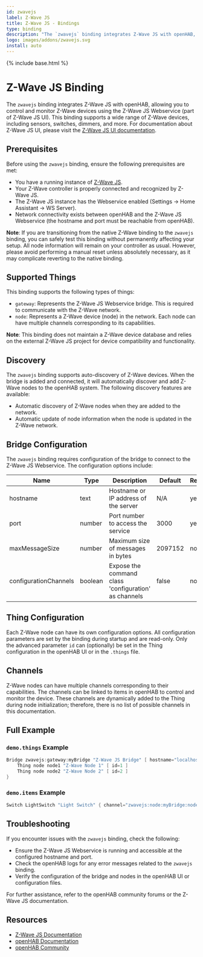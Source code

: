 ```yaml
---
id: zwavejs
label: Z-Wave JS
title: Z-Wave JS - Bindings
type: binding
description: "The `zwavejs` binding integrates Z-Wave JS with openHAB, allowing you to control and monitor Z-Wave devices using the Z-Wave JS Webservice (part of Z-Wave JS UI)."
logo: images/addons/zwavejs.svg
install: auto
---
```


<!-- Attention authors: Do not edit directly. Please add your changes to the appropriate source repository -->

{% include base.html %}

# Z-Wave JS Binding

<AddonLogo />

The `zwavejs` binding integrates Z-Wave JS with openHAB, allowing you to control and monitor Z-Wave devices using the Z-Wave JS Webservice (part of Z-Wave JS UI).
This binding supports a wide range of Z-Wave devices, including sensors, switches, dimmers, and more.
For documentation about Z-Wave JS UI, please visit the [Z-Wave JS UI documentation](https://zwave-js.github.io/zwave-js-ui/).

## Prerequisites

Before using the `zwavejs` binding, ensure the following prerequisites are met:

- You have a running instance of [Z-Wave JS](https://zwave-js.github.io/zwave-js-ui/).
- Your Z-Wave controller is properly connected and recognized by Z-Wave JS.
- The Z-Wave JS instance has the Webservice enabled (Settings -> Home Assistant -> WS Server).
- Network connectivity exists between openHAB and the Z-Wave JS Webservice (the hostname and port must be reachable from openHAB).

**Note**: If you are transitioning from the native Z-Wave binding to the `zwavejs` binding, you can safely test this binding without permanently affecting your setup. All node information will remain on your controller as usual. However, please avoid performing a manual reset unless absolutely necessary, as it may complicate reverting to the native binding.

## Supported Things

This binding supports the following types of things:

- `gateway`: Represents the Z-Wave JS Webservice bridge. This is required to communicate with the Z-Wave network.
- `node`: Represents a Z-Wave device (node) in the network. Each node can have multiple channels corresponding to its capabilities.

**Note**: This binding does not maintain a Z-Wave device database and relies on the external Z-Wave JS project for device compatibility and functionality.

## Discovery

The `zwavejs` binding supports auto-discovery of Z-Wave devices.
When the bridge is added and connected, it will automatically discover and add Z-Wave nodes to the openHAB system.
The following discovery features are available:

- Automatic discovery of Z-Wave nodes when they are added to the network.
- Automatic update of node information when the node is updated in the Z-Wave network.

## Bridge Configuration

The `zwavejs` binding requires configuration of the bridge to connect to the Z-Wave JS Webservice.
The configuration options include:

| Name                  | Type    | Description                                          | Default | Required | Advanced |
|-----------------------|---------|------------------------------------------------------|---------|----------|----------|
| hostname              | text    | Hostname or IP address of the server                 | N/A     | yes      | no       |
| port                  | number  | Port number to access the service                    | 3000    | yes      | no       |
| maxMessageSize        | number  | Maximum size of messages in bytes                    | 2097152 | no       | yes      |
| configurationChannels | boolean | Expose the command class 'configuration' as channels | false   | no       | yes      |

## Thing Configuration

Each Z-Wave node can have its own configuration options.
All configuration parameters are set by the binding during startup and are read-only.
Only the advanced parameter `id` can (optionally) be set in the Thing configuration in the openHAB UI or in the `.things` file.

## Channels

Z-Wave nodes can have multiple channels corresponding to their capabilities.
The channels can be linked to items in openHAB to control and monitor the device.
These channels are dynamically added to the Thing during node initialization; therefore, there is no list of possible channels in this documentation.

## Full Example

### `demo.things` Example

```java
Bridge zwavejs:gateway:myBridge "Z-Wave JS Bridge" [ hostname="localhost", port=3000 ] {
    Thing node node1 "Z-Wave Node 1" [ id=1 ]
    Thing node node2 "Z-Wave Node 2" [ id=2 ]
}
```

### `demo.items` Example

```java
Switch LightSwitch "Light Switch" { channel="zwavejs:node:myBridge:node1:binary-switch-value" }
```

## Troubleshooting

If you encounter issues with the `zwavejs` binding, check the following:

- Ensure the Z-Wave JS Webservice is running and accessible at the configured hostname and port.
- Check the openHAB logs for any error messages related to the `zwavejs` binding.
- Verify the configuration of the bridge and nodes in the openHAB UI or configuration files.

For further assistance, refer to the openHAB community forums or the Z-Wave JS documentation.

## Resources

- [Z-Wave JS Documentation](https://zwave-js.github.io/node-zwave-js/)
- [openHAB Documentation](https://www.openhab.org/docs/)
- [openHAB Community](https://community.openhab.org/)
